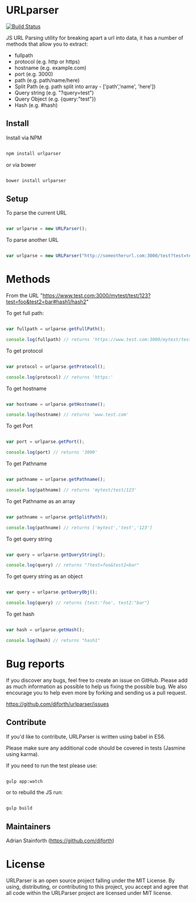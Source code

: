 # URLparser

[![Build Status](https://semaphoreci.com/api/v1/projects/f441515a-1fe0-4950-b3cf-f2b00c5b016b/381659/badge.png)](https://semaphoreci.com/djforth/urlparser)

JS URL Parsing utility for breaking apart a url into data, it has a number of methods that allow you to extract:

* fullpath
* protocol (e.g. http or https)
* hostname (e.g. example.com)
* port (e.g. 3000)
* path (e.g. path/name/here)
* Split Path (e.g. path split into array - ['path','name', 'here'])
* Query string (e.g. "?query=test")
* Query Object (e.g. {query:"test"})
* Hash (e.g. #hash)

## Install

Install via NPM

``` bash

npm install urlparser

```

or via bower

``` bash

bower install urlparser

```

## Setup

To parse the current URL

``` javascript

var urlparse = new URLParser();

```

To parse another URL

``` javascript

var urlparse = new URLParser("http://someotherurl.com:3000/test?test=test#hash");

```

# Methods

From the URL "https://www.test.com:3000/mytest/test/123?test=foo&test2=bar#hash1/hash2"

To get full path:

``` javascript

var fullpath = urlparse.getFullPath();

console.log(fullpath) // returns 'https://www.test.com:3000/mytest/test/123?test=foo&test2=bar#hash1'

```

To get protocol

``` javascript

var protocol = urlparse.getProtocol();

console.log(protocol) // returns 'https:'

```

To get hostname

``` javascript

var hostname = urlparse.getHostname();

console.log(hostname) // returns 'www.test.com'

```

To get Port

``` javascript

var port = urlparse.getPort();

console.log(port) // returns '3000'

```

To get Pathname

``` javascript

var pathname = urlparse.getPathname();

console.log(pathname) // returns 'mytest/test/123'

```

To get Pathname as an array

``` javascript

var pathname = urlparse.getSplitPath();

console.log(pathname) // returns ['mytest','test','123']

```

To get query string

``` javascript

var query = urlparse.getQueryString();

console.log(query) // returns "?test=foo&test2=bar"

```

To get query string as an object

``` javascript

var query = urlparse.getQueryObj();

console.log(query) // returns {test:'foo', test2:"bar"}

```

To get hash

``` javascript

var hash = urlparse.getHash();

console.log(hash) // returns "hash1"

```

# Bug reports

If you discover any bugs, feel free to create an issue on GitHub. Please add as much information as possible to help us fixing the possible bug. We also encourage you to help even more by forking and sending us a pull request.

https://github.com/djforth/urlparser/issues

## Contribute

If you'd like to contribute, URLParser is written using babel in ES6.

Please make sure any additional code should be covered in tests (Jasmine using karma).

If you need to run the test please use:

``` bash

gulp app:watch

```

or to rebuild the JS run:

``` bash

gulp build

```

## Maintainers

Adrian Stainforth (https://github.com/djforth)

# License

URLParser is an open source project falling under the MIT License. By using, distributing, or contributing to this project, you accept and agree that all code within the URLParser project are licensed under MIT license.





